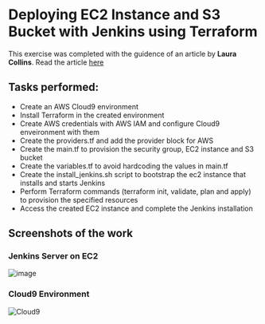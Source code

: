 # Deploying EC2 Instance and S3 Bucket with Jenkins using Terraform

This exercise was completed with the guidence of an article by **Laura Collins**. Read the article [here](https://blog.devops.dev/deploying-ec2-instance-and-s3-bucket-with-jenkins-using-terraform-668e13c16687)

## Tasks performed:

- Create an AWS Cloud9 environment
- Install Terraform in the created environment
- Create AWS credentials with AWS IAM and configure Cloud9 enveironment with them
- Create the providers.tf and add the provider block for AWS
- Create the main.tf to provision the security group, EC2 instance and S3 bucket
- Create the variables.tf to avoid hardcoding the values in main.tf
- Create the install_jenkins.sh script to bootstrap the ec2 instance that installs and starts Jenkins
- Perform Terraform commands (terraform init, validate, plan and apply) to provision the specified resources
- Access the created EC2 instance and complete the Jenkins installation

## Screenshots of the work

### Jenkins Server on EC2

![image](https://github.com/MadhukaD/terraform-jenkins/assets/83831219/dbab43b7-444c-45cd-8475-00650d25bade)

### Cloud9 Environment

![Cloud9](https://github.com/MadhukaD/terraform-jenkins/assets/83831219/da5d2ad8-edcb-480d-9f71-dee7cd60a774)

